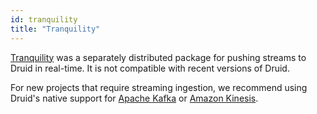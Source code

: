 ```yaml
---
id: tranquility
title: "Tranquility"
---
```


<!--
  ~ Licensed to the Apache Software Foundation (ASF) under one
  ~ or more contributor license agreements.  See the NOTICE file
  ~ distributed with this work for additional information
  ~ regarding copyright ownership.  The ASF licenses this file
  ~ to you under the Apache License, Version 2.0 (the
  ~ "License"); you may not use this file except in compliance
  ~ with the License.  You may obtain a copy of the License at
  ~
  ~   http://www.apache.org/licenses/LICENSE-2.0
  ~
  ~ Unless required by applicable law or agreed to in writing,
  ~ software distributed under the License is distributed on an
  ~ "AS IS" BASIS, WITHOUT WARRANTIES OR CONDITIONS OF ANY
  ~ KIND, either express or implied.  See the License for the
  ~ specific language governing permissions and limitations
  ~ under the License.
  -->

[Tranquility](https://github.com/druid-io/tranquility/) was a separately distributed package for pushing
streams to Druid in real-time. It is not compatible with recent versions of Druid.

For new projects that require streaming ingestion, we recommend using Druid's native support for
[Apache Kafka](../ingestion/kafka-ingestion.md) or
[Amazon Kinesis](../ingestion/kinesis-ingestion.md).
